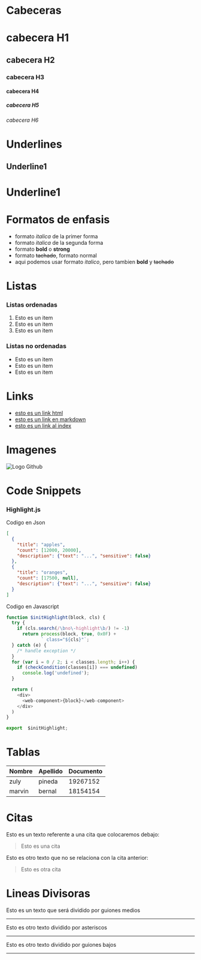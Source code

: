 # Cabeceras
# cabecera H1
## cabecera H2
### cabecera H3
#### cabecera H4
##### cabecera H5
###### cabecera H6

# Underlines
Underline1
----------

Underline1
==========

# Formatos de enfasis
- formato *italica* de la primer forma
- formato _italica_ de la segunda forma
- formato **bold** o __strong__
- formato ~~tachado~~, formato normal
- aqui podemos usar formato *italico*, pero tambien **bold** y ~~tachado~~

# Listas
### Listas ordenadas
1. Esto es un item
1. Esto es un item
1. Esto es un item

### Listas no ordenadas
- Esto es un item
- Esto es un item
- Esto es un item

# Links
- <a href="http://www.google.com"> esto es un link html</a>
- [esto es un link en markdown](http://www.google.com)
- [esto es un link al index ](index.html)

# Imagenes
![Logo Github](https://1000marcas.net/wp-content/uploads/2020/02/GitHub-logo-1.jpg)

# Code Snippets
### Highlight.js
Codigo en Json
```JSON
[
  {
    "title": "apples",
    "count": [12000, 20000],
    "description": {"text": "...", "sensitive": false}
  },
  {
    "title": "oranges",
    "count": [17500, null],
    "description": {"text": "...", "sensitive": false}
  }
]
```

Codigo en Javascript
```Javascript
function $initHighlight(block, cls) {
  try {
    if (cls.search(/\bno\-highlight\b/) != -1)
      return process(block, true, 0x0F) +
             ` class="${cls}"`;
  } catch (e) {
    /* handle exception */
  }
  for (var i = 0 / 2; i < classes.length; i++) {
    if (checkCondition(classes[i]) === undefined)
      console.log('undefined');
  }

  return (
    <div>
      <web-component>{block}</web-component>
    </div>
  )
}

export  $initHighlight;
```

# Tablas
| Nombre | Apellido | Documento |
|--------|----------|-----------|
| zuly | pineda | 19267152 |
| marvin | bernal | 18154154 |

# Citas
Esto es un texto referente a una cita que colocaremos debajo:
> Esto es una cita

Esto es otro texto que no se relaciona con la cita anterior:
> Esto es otra cita

# Lineas Divisoras
Esto es un texto que será dividido por guiones medios

---
Esto es otro texto dividido por asteriscos

***
Esto es otro texto dividido por guiones bajos
___